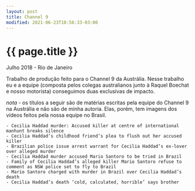 ```yaml
---
layout: post
title: Channel 9
modified: 2021-06-23T18:56:33-03:00
---
```


{{ page.title }}
================

<p class="meta"> Julho 2018 - Rio de Janeiro</p>

Trabalho de produção feito para o Channel 9 da Austrália. Nesse trabalho eu e a equipe (composta pelos colegas australianos junto à Raquel Boechat e nosso motorista)  conseguimos duas exclusivas de impacto.

*nota* - os títulos a seguir são de matérias escritas pela equipe do Channel 9 na Austrália e não são de minha autoria. Elas, porém, tem imagens dos vídeos feitos pela nossa equipe no Brasil. 

    - Cecilia Haddad murder: Accused killer at centre of international manhunt breaks silence
    - Cecilia Haddad’s childhood friend’s plea to flush out her accused killer
    - Brazilian police issue arrest warrant for Cecilia Haddad’s ex-lover over alleged murder
    - Cecilia Haddad murder accused Mario Santoro to be tried in Brazil
    - Family of Cecilia Haddad’s alleged killer Mario Santoro refuse to comment as NSW police set to fly to Brazil
    - Mario Santoro charged with murder in Brazil over Cecilia Haddad’s death
    - Cecilia Haddad’s death ‘cold, calculated, horrible’ says brother
